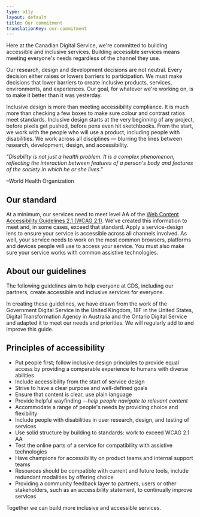 ```yaml
---
type: a11y
layout: default
title: Our commitment
translationKey: our-commitment
---
```


Here at the Canadian Digital Service, we&#39;re committed to building accessible and inclusive services. Building accessible services means meeting everyone&#39;s needs regardless of the channel they use.

Our research, design and development decisions are not neutral. Every decision either raises or lowers barriers to participation. We must make decisions that lower barriers to create inclusive products, services, environments, and experiences. Our goal, for whatever we&#39;re working on, is to make it better than it was yesterday.

Inclusive design is more than meeting accessibility compliance. It is much more than checking a few boxes to make sure colour and contrast ratios meet standards. Inclusive design starts at the very beginning of any project, before pixels get pushed, before pens even hit sketchbooks. From the start, we work with the people who will use a product, including people with disabilities. We work across all disciplines — blurring the lines between research, development, design, and accessibility.

_&quot;Disability is not just a health problem. It is a complex phenomenon, reflecting the interaction between features of a person&#39;s body and features of the society in which he or she lives.&quot;_

 –World Health Organization

## Our standard

At a minimum, our services need to meet level AA of the [Web Content Accessibility Guidelines 2.1 (WCAG 2.1)](https://www.w3.org/TR/WCAG21/). We&#39;ve created this information to meet and, in some cases, exceed that standard. Apply a service-design lens to ensure your service is accessible across all channels involved. As well, your service needs to work on the most common browsers, platforms and devices people will use to access your service. You must also make sure your service works with common assistive technologies.

## About our guidelines

The following guidelines aim to help everyone at CDS, including our partners, create accessible and inclusive services for everyone.

In creating these guidelines, we have drawn from the work of the Government Digital Service in the United Kingdom, 18F in the United States, Digital Transformation Agency in Australia and the Ontario Digital Service and adapted it to meet our needs and priorities. We will regularly add to and improve this guide.

## Principles of accessibility

- Put people first; follow inclusive design principles to provide equal access by providing a comparable experience to humans with diverse abilities
- Include accessibility from the start of service design
- Strive to have a clear purpose and well-defined goals
- Ensure that content is clear, use plain language
- Provide helpful wayfinding —_help people navigate to relevant content_
- Accommodate a range of people&#39;s needs by providing choice and flexibility
- Include people with disabilities in user research, design, and testing of services
- Use solid structure by building to standards: work to exceed WCAG 2.1 AA
- Test the online parts of a service for compatibility with assistive technologies
- Have champions for accessibility on product teams and internal support teams
- Resources should be compatible with current and future tools, include redundant modalities by offering choice
- Providing a community feedback layer to partners, users or other stakeholders, such as an accessibility statement, to continually improve services

Together we can build more inclusive and accessible services.